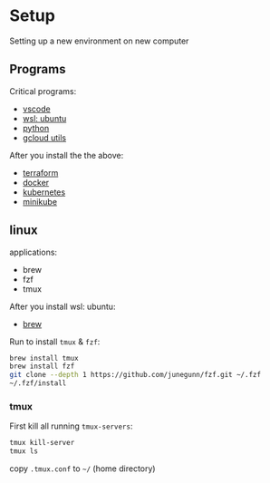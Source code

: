 # Setup
Setting up a new environment on new computer

## Programs

Critical programs:
- [vscode](https://code.visualstudio.com/)
- [wsl: ubuntu](https://docs.microsoft.com/en-us/windows/wsl/install-win10)
- [python](https://www.python.org/downloads/)
- [gcloud utils](https://cloud.google.com/sdk/docs/install)

After you install the the above:
- [terraform](https://www.terraform.io/downloads.html)
- [docker](https://www.docker.com/get-started)
- [kubernetes](https://kubernetes.io/docs/tasks/tools/install-kubectl/)
- [minikube](https://minikube.sigs.k8s.io/docs/start/)

## linux

applications:
- brew
- fzf
- tmux

After you install wsl: ubuntu:
- [brew](https://medium.com/@edwardbaeg9/using-homebrew-on-windows-10-with-windows-subsystem-for-linux-wsl-c7f1792f88b3)

Run to install `tmux` & `fzf`:
```bash
brew install tmux
brew install fzf
git clone --depth 1 https://github.com/junegunn/fzf.git ~/.fzf
~/.fzf/install
```

### tmux

First kill all running `tmux-servers`:
```bash
tmux kill-server
tmux ls
```
copy `.tmux.conf` to `~/` (home directory)

